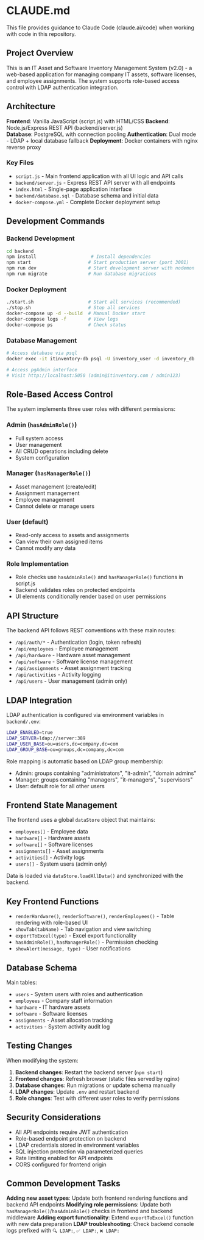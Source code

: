 # CLAUDE.md

This file provides guidance to Claude Code (claude.ai/code) when working with code in this repository.

## Project Overview

This is an IT Asset and Software Inventory Management System (v2.0) - a web-based application for managing company IT assets, software licenses, and employee assignments. The system supports role-based access control with LDAP authentication integration.

## Architecture

**Frontend**: Vanilla JavaScript (script.js) with HTML/CSS
**Backend**: Node.js/Express REST API (backend/server.js)  
**Database**: PostgreSQL with connection pooling
**Authentication**: Dual mode - LDAP + local database fallback
**Deployment**: Docker containers with nginx reverse proxy

### Key Files
- `script.js` - Main frontend application with all UI logic and API calls
- `backend/server.js` - Express REST API server with all endpoints
- `index.html` - Single-page application interface
- `backend/database.sql` - Database schema and initial data
- `docker-compose.yml` - Complete Docker deployment setup

## Development Commands

### Backend Development
```bash
cd backend
npm install                    # Install dependencies
npm start                     # Start production server (port 3001)
npm run dev                   # Start development server with nodemon
npm run migrate               # Run database migrations
```

### Docker Deployment  
```bash
./start.sh                    # Start all services (recommended)
./stop.sh                     # Stop all services
docker-compose up -d --build  # Manual Docker start
docker-compose logs -f        # View logs
docker-compose ps             # Check status
```

### Database Management
```bash
# Access database via psql
docker exec -it itinventory-db psql -U inventory_user -d inventory_db

# Access pgAdmin interface
# Visit http://localhost:5050 (admin@itinventory.com / admin123)
```

## Role-Based Access Control

The system implements three user roles with different permissions:

### Admin (`hasAdminRole()`)
- Full system access
- User management
- All CRUD operations including delete
- System configuration

### Manager (`hasManagerRole()`)  
- Asset management (create/edit)
- Assignment management
- Employee management
- Cannot delete or manage users

### User (default)
- Read-only access to assets and assignments
- Can view their own assigned items
- Cannot modify any data

### Role Implementation
- Role checks use `hasAdminRole()` and `hasManagerRole()` functions in script.js
- Backend validates roles on protected endpoints
- UI elements conditionally render based on user permissions

## API Structure

The backend API follows REST conventions with these main routes:

- `/api/auth/*` - Authentication (login, token refresh)
- `/api/employees` - Employee management  
- `/api/hardware` - Hardware asset management
- `/api/software` - Software license management
- `/api/assignments` - Asset assignment tracking
- `/api/activities` - Activity logging
- `/api/users` - User management (admin only)

## LDAP Integration

LDAP authentication is configured via environment variables in `backend/.env`:

```bash
LDAP_ENABLED=true
LDAP_SERVER=ldap://server:389
LDAP_USER_BASE=ou=users,dc=company,dc=com
LDAP_GROUP_BASE=ou=groups,dc=company,dc=com
```

Role mapping is automatic based on LDAP group membership:
- Admin: groups containing "administrators", "it-admin", "domain admins" 
- Manager: groups containing "managers", "it-managers", "supervisors"
- User: default role for all other users

## Frontend State Management

The frontend uses a global `dataStore` object that maintains:
- `employees[]` - Employee data
- `hardware[]` - Hardware assets  
- `software[]` - Software licenses
- `assignments[]` - Asset assignments
- `activities[]` - Activity logs
- `users[]` - System users (admin only)

Data is loaded via `dataStore.loadAllData()` and synchronized with the backend.

## Key Frontend Functions

- `renderHardware()`, `renderSoftware()`, `renderEmployees()` - Table rendering with role-based UI
- `showTab(tabName)` - Tab navigation and view switching  
- `exportToExcel(type)` - Excel export functionality
- `hasAdminRole()`, `hasManagerRole()` - Permission checking
- `showAlert(message, type)` - User notifications

## Database Schema

Main tables:
- `users` - System users with roles and authentication
- `employees` - Company staff information
- `hardware` - IT hardware assets
- `software` - Software licenses  
- `assignments` - Asset allocation tracking
- `activities` - System activity audit log

## Testing Changes

When modifying the system:

1. **Backend changes**: Restart the backend server (`npm start`)
2. **Frontend changes**: Refresh browser (static files served by nginx)  
3. **Database changes**: Run migrations or update schema manually
4. **LDAP changes**: Update `.env` and restart backend
5. **Role changes**: Test with different user roles to verify permissions

## Security Considerations

- All API endpoints require JWT authentication
- Role-based endpoint protection on backend
- LDAP credentials stored in environment variables
- SQL injection protection via parameterized queries
- Rate limiting enabled for API endpoints
- CORS configured for frontend origin

## Common Development Tasks

**Adding new asset types**: Update both frontend rendering functions and backend API endpoints
**Modifying role permissions**: Update both `hasManagerRole()`/`hasAdminRole()` checks in frontend and backend middleware
**Adding export functionality**: Extend `exportToExcel()` function with new data preparation
**LDAP troubleshooting**: Check backend console logs prefixed with `🔍 LDAP:`, `✅ LDAP:`, `❌ LDAP:`